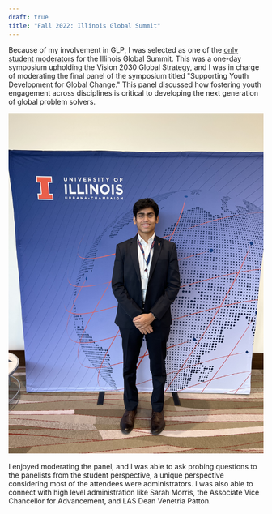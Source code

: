 ```yaml
---
draft: true
title: "Fall 2022: Illinois Global Summit"
---
```


Because of my involvement in GLP, I was selected as one of the [only student moderators](https://publish.illinois.edu/global-strategy/global-summit/speaker-biographies/)
for the Illinois Global Summit. This was a one-day symposium upholding the Vision 2030 Global Strategy, and I was in charge of moderating the final panel of the symposium titled "Supporting Youth Development for Global Change."
This panel discussed how fostering youth engagement across disciplines is critical to developing the next generation of global problem solvers.

![IGS](/igs.jpg)

I enjoyed moderating the panel, and I was able to ask probing questions to the panelists from the student perspective,
a unique perspective considering most of the attendees were administrators. I was also able to connect with high level
administration like Sarah Morris, the Associate Vice Chancellor for Advancement, and LAS Dean Venetria Patton.
